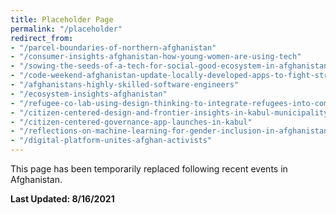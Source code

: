 ```yaml
---
title: Placeholder Page
permalink: "/placeholder"
redirect_from:
- "/parcel-boundaries-of-northern-afghanistan"
- "/consumer-insights-afghanistan-how-young-women-are-using-tech"
- "/sowing-the-seeds-of-a-tech-for-social-good-ecosystem-in-afghanistan"
- "/code-weekend-afghanistan-update-locally-developed-apps-to-fight-street-harassment"
- "/afghanistans-highly-skilled-software-engineers"
- "/ecosystem-insights-afghanistan"
- "/refugee-co-lab-using-design-thinking-to-integrate-refugees-into-communities-in-greece"
- "/citizen-centered-design-and-frontier-insights-in-kabul-municipality"
- "/citizen-centered-governance-app-launches-in-kabul"
- "/reflections-on-machine-learning-for-gender-inclusion-in-afghanistan"
- "/digital-platform-unites-afghan-activists"
---
```


This page has been temporarily replaced following recent events in Afghanistan.

**Last Updated: 8/16/2021**